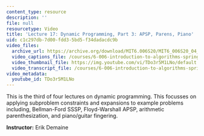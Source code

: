 ```yaml
---
content_type: resource
description: ''
file: null
resourcetype: Video
title: 'Lecture 17: Dynamic Programming, Part 3: APSP, Parens, Piano'
uid: c1c297db-7d00-fdd3-5bd5-f34dadacdc9b
video_files:
  archive_url: https://archive.org/download/MIT6.006S20/MIT6_006S20_04_23_Lecture_17_300k.mp4
  video_captions_file: /courses/6-006-introduction-to-algorithms-spring-2020/462b2a5f6e5250a99fff81c1d63f38c5_TDo3r5M1LNo.vtt
  video_thumbnail_file: https://img.youtube.com/vi/TDo3r5M1LNo/default.jpg
  video_transcript_file: /courses/6-006-introduction-to-algorithms-spring-2020/d60d7cc837f222bb92e5982efdf3823c_TDo3r5M1LNo.pdf
video_metadata:
  youtube_id: TDo3r5M1LNo
---
```


This is the third of four lectures on dynamic programming. This focusses on applying subproblem constraints and expansions to example problems including, Bellman-Ford SSSP, Floyd-Warshall APSP, arithmetic parenthesization, and piano/guitar fingering.

**Instructor:** Erik Demaine